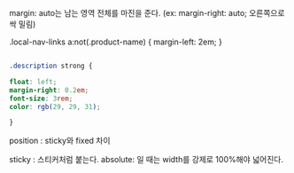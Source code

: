 
margin: auto는 남는 영역 전체를 마진을 준다.
(ex: margin-right: auto; 오른쪽으로 싹 밀림)


.local-nav-links a:not(.product-name) {
margin-left: 2em;
}


```css

.description strong {

float: left;
margin-right: 0.2em;
font-size: 3rem;
color: rgb(29, 29, 31);

}
```

position : sticky와 fixed 차이

sticky : 스티커처럼 붙는다.
absolute: 일 때는 width를 강제로 100%해야 넓어진다.